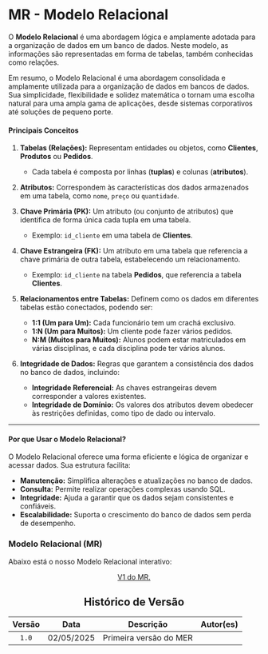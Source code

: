 # MR - Modelo Relacional

O **Modelo Relacional** é uma abordagem lógica e amplamente adotada para a organização de dados em um banco de dados. Neste modelo, as informações são representadas em forma de tabelas, também conhecidas como relações.

Em resumo, o Modelo Relacional é uma abordagem consolidada e amplamente utilizada para a organização de dados em bancos de dados. Sua simplicidade, flexibilidade e solidez matemática o tornam uma escolha natural para uma ampla gama de aplicações, desde sistemas corporativos até soluções de pequeno porte.

#### **Principais Conceitos**

1. **Tabelas (Relações):** Representam entidades ou objetos, como **Clientes**, **Produtos** ou **Pedidos**.  
   - Cada tabela é composta por linhas (**tuplas**) e colunas (**atributos**).

2. **Atributos:** Correspondem às características dos dados armazenados em uma tabela, como `nome`, `preço` ou `quantidade`.

3. **Chave Primária (PK):** Um atributo (ou conjunto de atributos) que identifica de forma única cada tupla em uma tabela.  
   - Exemplo: `id_cliente` em uma tabela de **Clientes**.

4. **Chave Estrangeira (FK):** Um atributo em uma tabela que referencia a chave primária de outra tabela, estabelecendo um relacionamento.  
   - Exemplo: `id_cliente` na tabela **Pedidos**, que referencia a tabela **Clientes**.

5. **Relacionamentos entre Tabelas:** Definem como os dados em diferentes tabelas estão conectados, podendo ser:  
   - **1:1 (Um para Um):** Cada funcionário tem um crachá exclusivo.  
   - **1:N (Um para Muitos):** Um cliente pode fazer vários pedidos.  
   - **N:M (Muitos para Muitos):** Alunos podem estar matriculados em várias disciplinas, e cada disciplina pode ter vários alunos.

6. **Integridade de Dados:** Regras que garantem a consistência dos dados no banco de dados, incluindo:  
   - **Integridade Referencial:** As chaves estrangeiras devem corresponder a valores existentes.  
   - **Integridade de Domínio:** Os valores dos atributos devem obedecer às restrições definidas, como tipo de dado ou intervalo.

---

#### **Por que Usar o Modelo Relacional?**

O Modelo Relacional oferece uma forma eficiente e lógica de organizar e acessar dados. Sua estrutura facilita:  
- **Manutenção:** Simplifica alterações e atualizações no banco de dados.  
- **Consulta:** Permite realizar operações complexas usando SQL.  
- **Integridade:** Ajuda a garantir que os dados sejam consistentes e confiáveis.  
- **Escalabilidade:** Suporta o crescimento do banco de dados sem perda de desempenho.

### Modelo Relacional (MR)

Abaixo está o nosso Modelo Relacional interativo:

<center>

[V1 do MR.]()

## Histórico de Versão
| Versão | Data | Descrição | Autor(es) |
| :-: | :-: | :-: | :-: | 
| `1.0`  | 02/05/2025 | Primeira versão  do MER  |  |

</center>
